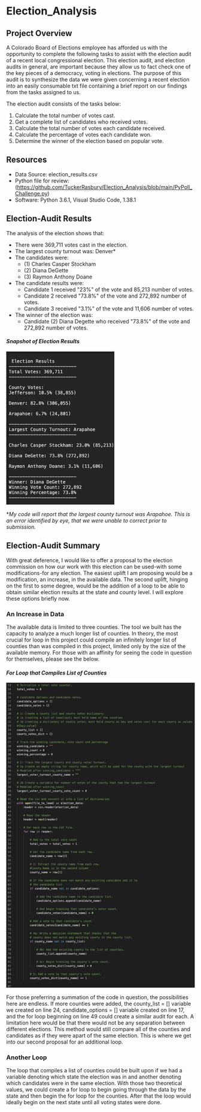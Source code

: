 # Election_Analysis
## Project Overview
A Colorado Board of Elections employee has afforded us with the opportunity to complete the following tasks to assist with the election audit of a recent local congressional election. This election audit, and election audits in general, are important because they allow us to fact check one of the key pieces of a democracy, voting in elections. The purpose of this audit is to synthesize the data we were given concerning a recent election into an easily consumable txt file containing a brief report on our findings from the tasks assigned to us.

The election audit consists of the tasks below:

1. Calculate the total number of votes cast.
2. Get a complete list of candidates who received votes.
3. Calculate the total number of votes each candidate received.
4. Calculate the percentage of votes each candidate won.
5. Determine the winner of the election based on popular vote.

## Resources
- Data Source: election_results.csv
- Python file for review: (https://github.com/TuckerRasbury/Election_Analysis/blob/main/PyPoll_Challenge.py)
- Software: Python 3.6.1, Visual Studio Code, 1.38.1

## Election-Audit Results
The analysis of the election shows that:
- There were 369,711 votes cast in the election.
- The largest county turnout was: Denver*
- The candidates were:
  - (1) Charles Casper Stockham
  - (2) Diana DeGette
  - (3) Raymon Anthony Doane
- The candidate results were:
  - Candidate 1 received "23%" of the vote and 85,213 number of votes.
  - Candidate 2 received "73.8%" of the vote and 272,892 number of votes.
  - Candidate 3 received "3.1%" of the vote and 11,606 number of votes.
- The winner of the election was:
  - Candidate (2) Diana Degette who received "73.8%" of the vote and 272,892 number of votes.
  
 #### _Snapshot of Election Results_
 ![](Election%20Results%20Snapshot.png)
  
 *_My code will report that the largest county turnout was Arapahoe. This is an error identified by eye, that we were unable to correct prior to submission._
  
## Election-Audit Summary
With great deference, I would like to offer a proposal to the election commission on how our work with this election can be used-with some modifications-for any election. The easiest uplift I am proposing would be a modification, an increase, in the available data. The second uplift, hinging on the first to some degree, would be the addition of a loop to be able to obtain similar election results at the state and county level. I will explore these options briefly now.

### An Increase in Data
The available data is limited to three counties. The tool we built has the capacity to analyze a much longer list of counties. In theory, the most crucial for loop in this project could compile an infinitely longer list of counties than was compiled in this project, limited only by the size of the available memory. For those with an affinity for seeing the code in question for themselves, please see the below.

#### _For Loop that Compiles List of Counties_
![](Crucial_For_Loop.png)

For those preferring a summation of the code in question, the possibilities here are endless. If more counties were added, the county_list = [] variable we created on line 24, candidate_options = [] variable created on line 17, and the for loop beginning on line 49 could create a similar audit for each.  A limitation here would be that there would not be any separation between different elections. This method would still compare all of the counties and candidates as if they were apart of the same election. This is where we get into our second proposal for an additional loop.

### Another Loop
The loop that compiles a list of counties could be built upon if we had a variable denoting which state the election was in and another denoting which candidates were in the same election. With those two theoretical values, we could create a for loop to begin going through the data by the state and then begin the for loop for the counties. After that the loop would ideally begin on the next state until all voting states were done.
